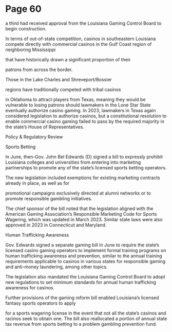 # Page 60

a third had received approval from the Louisiana Gaming
Control Board to begin construction.

In terms of out-of-state competition, casinos in
southeastern Louisiana compete directly with commercial
casinos in the Gulf Coast region of neighboring Mississippi

that have historically drawn a significant proportion of their

patrons from across the border.

Those in the Lake Charles and Shreveport/Bossier

regions have traditionally competed with tribal casinos

in Oklahoma to attract players from Texas, meaning they
would be vulnerable to losing patrons should lawmakers in
the Lone Star State eventually authorize casino gaming. In
2023, lawmakers in Texas again considered legislation to
authorize casinos, but a constitutional resolution to enable
commercial casino gaming failed to pass by the required
majority in the state’s House of Representatives.

Policy & Regulatory Review

Sports Betting

In June, then-Gov. John Bel Edwards (D) signed a bill to
expressly prohibit Louisiana colleges and universities from
entering into marketing partnerships to promote any of the
state’s licensed sports betting operators.

The new legislation included exemptions for existing
marketing contracts already in place, as well as for

promotional campaigns exclusively directed at alumni
networks or to promote responsible gambling initiatives.

The chief sponsor of the bill noted that the legislation
aligned with the American Gaming Association’s
Responsible Marketing Code for Sports Wagering, which
was updated in March 2023. Similar state laws were also
approved in 2023 in Connecticut and Maryland.

Human Trafficking Awareness

Gov. Edwards signed a separate gaming bill in June to
require the state’s licensed casino gaming operators to
implement formal training programs on human trafficking
awareness and prevention, similar to the annual training
requirements applicable to casinos in various states for
responsible gaming and anti-money laundering, among
other topics.

The legislation also mandated the Louisiana Gaming
Control Board to adopt new regulations to set minimum
standards for annual human trafficking awareness for
casinos.

Further provisions of the gaming reform bill enabled
Louisiana’s licensed fantasy sports operators to apply

for a sports wagering license in the event that not all the
state’s casinos and racinos seek to obtain one. The bill
also reallocated a portion of annual state tax revenue from
sports betting to a problem gambling prevention fund.

